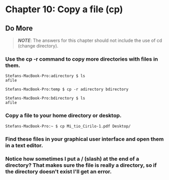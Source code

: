 
# Chapter 10: Copy a file (cp)

## Do More
> ***NOTE***: The answers for this chapter should not include the use of cd (change directory).

### Use the cp -r command to copy more directories with files in them.

    Stefans-MacBook-Pro:adirectory $ ls
    afile
    
    Stefans-MacBook-Pro:temp $ cp -r adirectory bdirectory
    
    Stefans-MacBook-Pro:bdirectory $ ls
    afile

### Copy a file to your home directory or desktop.

    Stefans-MacBook-Pro:~ $ cp Mi_tio_Cirilo-1.pdf Desktop/
    

### Find these files in your graphical user interface and open them in a text editor.

    
### Notice how sometimes I put a / (slash) at the end of a directory? That makes sure the file is really a directory, so if the directory doesn't exist I'll get an error.

    
